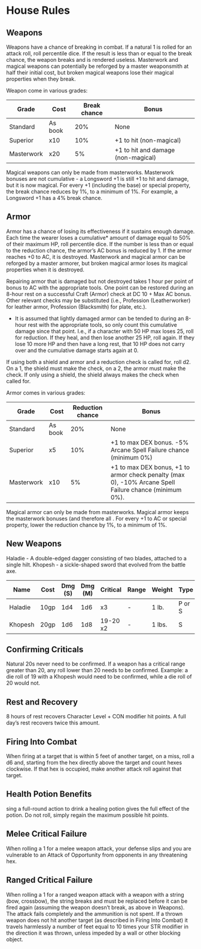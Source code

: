 # House Rules
## Weapons
Weapons have a chance of breaking in combat. If a natural 1 is rolled for an attack roll, roll percentile dice. If the result is less than or equal to the break chance, the weapon breaks and is rendered useless. Masterwork and magical weapons can potentially be reforged by a master weaponsmith at half their initial cost, but broken magical weapons lose their magical properties when they break.

Weapon come in various grades:

| Grade      | Cost    | Break chance | Bonus                              |
| ---------- | ------- | ------------ | ---------------------------------- |
| Standard   | As book | 20%          | None                               |
| Superior   | x10     | 10%          | +1 to hit (non-magical)            |
| Masterwork | x20     | 5%           | +1 to hit and damage (non-magical) |

Magical weapons can only be made from masterworks. Masterwork bonuses are not cumulative - a Longsword +1 is still +1 to hit and damage, but it is now magical. For every +1 (including the base) or special property, the break chance reduces by 1%, to a minimum of 1%. For example, a Longsword +1 has a 4% break chance.

## Armor
Armor has a chance of losing its effectiveness if it sustains enough damage.  Each time the wearer loses a cumulative* amount of damage equal to 50% of their maximum HP, roll percentile dice. If the number is less than or equal to the reduction chance, the armor’s AC bonus is reduced by 1. If the armor reaches +0 to AC, it is destroyed. Masterwork and magical armor can be reforged by a master armorer, but broken magical armor loses its magical properties when it is destroyed.

Repairing armor that is damaged but not destroyed takes 1 hour per point of bonus to AC with the appropriate tools. One point can be restored during an 8-hour rest on a successful Craft (Armor) check at DC 10 + Max AC bonus. Other relevant checks may be substituted (i.e., Profession (Leatherworker) for leather armor, Profession (Blacksmith) for plate, etc.).

* It is assumed that lightly damaged armor can be tended to during an 8-hour rest with the appropriate tools, so only count this cumulative damage since that point. I.e., if a character with 50 HP max loses 25, roll for reduction. If they heal, and then lose another 25 HP, roll again. If they lose 10 more HP and then have a long rest, that 10 HP does not carry over and the cumulative damage starts again at 0.


If using both a shield and armor and a reduction check is called for, roll d2. On a 1, the shield must make the check, on a 2, the armor must make the check. If only using a shield, the shield always makes the check when called for.

Armor comes in various grades:

| Grade      | Cost    | Reduction chance | Bonus                                                                                                  |
| ---------- | ------- | ---------------- | ------------------------------------------------------------------------------------------------------ |
| Standard   | As book | 20%              | None                                                                                                   |
| Superior   | x5      | 10%              | +1 to max DEX bonus. -5% Arcane Spell Failure chance (minimum 0%)                                      |
| Masterwork | x10     | 5%               | +1 to max DEX bonus, +1 to armor check penalty (max 0), -10% Arcane Spell Failure chance (minimum 0%). |

Magical armor can only be made from masterworks. Magical armor keeps the masterwork bonuses (and therefore all . For every +1 to AC or special property, lower the reduction chance by 1%, to a minimum of 1%.

## New Weapons
Haladie - A double-edged dagger consisting of two blades, attached to a single hilt.
Khopesh - a sickle-shaped sword that evolved from the battle axe.
	
| Name    | Cost | Dmg (S) | Dmg (M) | Critical | Range | Weight | Type   | Special |
| ------- | ---- | ------- | ------- | -------- | ----- | ------ | ------ | ------- |
| Haladie | 10gp | 1d4     | 1d6     | x3       | -     | 1 lb.  | P or S | -       |
| Khopesh | 20gp | 1d6     | 1d8     | 19-20 x2 | -     | 1 lbs. | S      | trip    |


## Confirming Criticals
Natural 20s never need to be confirmed. If a weapon has a critical range greater than 20, any roll lower than 20 needs to be confirmed. Example: a die roll of 19 with a Khopesh would need to be confirmed, while a die roll of 20 would not. 

## Rest and Recovery
8 hours of rest recovers Character Level + CON modifier hit points. A full day’s rest recovers twice this amount.

## Firing Into Combat
When firing at a target that is within 5 feet of another target, on a miss, roll a d6 and, starting from the hex directly above the target and count hexes clockwise. If that hex is occupied, make another attack roll against that target.


## Health Potion Benefits
sing a full-round action to drink a healing potion gives the full effect of the potion. Do not roll, simply regain the maximum possible hit points.


## Melee Critical Failure
When rolling a 1 for a melee weapon attack, your defense slips and you are vulnerable to an Attack of Opportunity from opponents in any threatening hex.

## Ranged Critical Failure
When rolling a 1 for a ranged weapon attack with a weapon with a string (bow, crossbow), the string breaks and must be replaced before it can be fired again (assuming the weapon doesn’t break, as above in Weapons). The attack fails completely and the ammunition is not spent. If a thrown weapon does not hit another target (as described in Firing Into Combat) it travels harmlessly a number of feet equal to 10 times your STR modifier in the direction it was thrown, unless impeded by a wall or other blocking object.